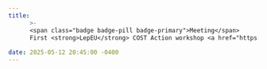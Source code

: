 ```yaml
---
title: 
      >-
      <span class="badge badge-pill badge-primary">Meeting</span>
      First <strong>LepEU</strong> COST Action workshop <a href="https://lepeu2025.sciencesconf.org/" class="external" target="_blank" rel="noopener noreferrer">lepeu2025.sciencesconf.org</a>
            
date: 2025-05-12 20:45:00 -0400
---
```

